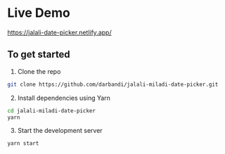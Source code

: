# Live Demo
https://jalali-date-picker.netlify.app/


## To get started

1. Clone the repo
```bash
git clone https://github.com/darbandi/jalali-miladi-date-picker.git
```

2. Install dependencies using Yarn
```bash
cd jalali-miladi-date-picker
yarn
```

3. Start the development server
```bash
yarn start
```
